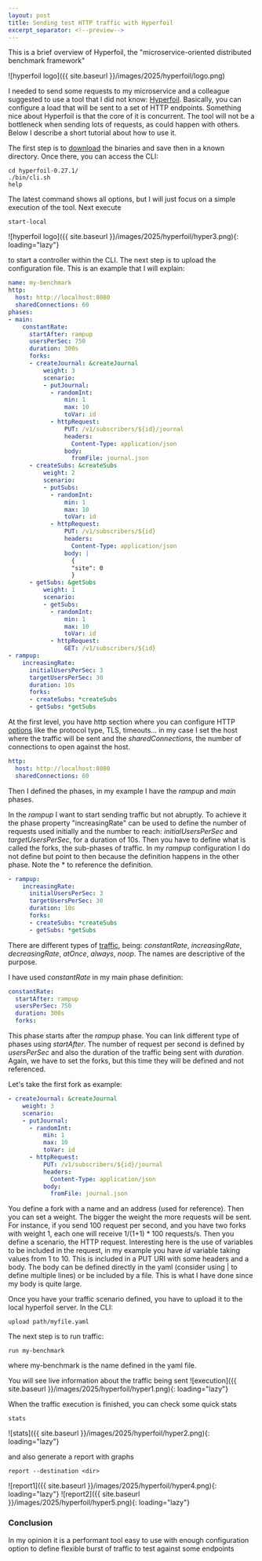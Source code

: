 ```yaml
---
layout: post
title: Sending test HTTP traffic with Hyperfoil
excerpt_separator: <!--preview-->
---
```

This is a brief overview of Hyperfoil, the "microservice-oriented distributed benchmark framework"
<!--preview-->

![hyperfoil logo]({{ site.baseurl }}/images/2025/hyperfoil/logo.png)

I needed to send some requests to my microservice and a colleague suggested to use a tool that I did not know: [Hyperfoil](https://hyperfoil.io/). Basically, you can configure a load that will be sent to a set of HTTP endpoints. Something nice about Hyperfoil is that
the core of it is concurrent. The tool will not be a bottleneck when sending lots of requests, as could happen with others. Below I describe a short tutorial about how to use it.

The first step is to [download](https://github.com/Hyperfoil/Hyperfoil/releases) the binaries and save then in a known directory. Once there, you can access the CLI:
```
cd hyperfoil-0.27.1/
./bin/cli.sh
help
```
The latest command shows all options, but I will just focus on a simple execution of the tool. Next execute
```
start-local
```
![hyperfoil logo]({{ site.baseurl }}/images/2025/hyperfoil/hyper3.png){: loading="lazy"}

to start a controller within the CLI. The next step is to upload the configuration file. This is an example that I will explain:

```yaml
name: my-benchmark
http:
  host: http://localhost:8080
  sharedConnections: 60
phases:
- main:
    constantRate:
      startAfter: rampup
      usersPerSec: 750
      duration: 300s
      forks:
      - createJournal: &createJournal
          weight: 3
          scenario:
          - putJournal:
            - randomInt:
                min: 1
                max: 10
                toVar: id
            - httpRequest:
                PUT: /v1/subscribers/${id}/journal
                headers:
                  Content-Type: application/json
                body:
                  fromFile: journal.json
      - createSubs: &createSubs
          weight: 2
          scenario:
          - putSubs:
            - randomInt:
                min: 1
                max: 10
                toVar: id
            - httpRequest:
                PUT: /v1/subscribers/${id}
                headers:
                  Content-Type: application/json
                body: |
                  {
                  "site": 0
                  }
      - getSubs: &getSubs
          weight: 1
          scenario:
          - getSubs:
            - randomInt:
                min: 1
                max: 10
                toVar: id
            - httpRequest:
                GET: /v1/subscribers/${id}
- rampup:
    increasingRate:
      initialUsersPerSec: 3
      targetUsersPerSec: 30
      duration: 10s
      forks:
      - createSubs: *createSubs
      - getSubs: *getSubs
```

At the first level, you have http section where you can configure HTTP [options](https://hyperfoil.io/docs/user-guide/benchmark/http/) like the protocol type, TLS, timeouts... in my case I set the host where the traffic will be sent
and the *sharedConnections*, the number of connections to open against the host.
```yaml
http:
  host: http://localhost:8080
  sharedConnections: 60
```
Then I defined the phases, in my example I have the *rampup* and *main* phases.

In the *rampup* I want to start sending traffic but not abruptly. To achieve it the phase property "increasingRate" can be used to define the number of requests used initially and the number to reach: *initialUsersPerSec* and *targetUsersPerSec*, for a duration of 10s. Then you have to define what is called the forks, the sub-phases of traffic. In my *rampup* configuration I do not define but point to then because the definition happens in the other phase. Note the * to reference the definition.
```yaml
- rampup:
    increasingRate:
      initialUsersPerSec: 3
      targetUsersPerSec: 30
      duration: 10s
      forks:
      - createSubs: *createSubs
      - getSubs: *getSubs
```

There are different types of [traffic](https://hyperfoil.io/docs/user-guide/benchmark/phases/), being: *constantRate*, *increasingRate*,
*decreasingRate*, *atOnce*, *always*, *noop*. The names are descriptive of the purpose.

I have used *constantRate* in my main phase definition:
```yaml
constantRate:
  startAfter: rampup
  usersPerSec: 750
  duration: 300s
  forks:
```
This phase starts after the *rampup* phase. You can link different type of phases using *startAfter*. The number of request per second is defined by *usersPerSec* and also the duration of the traffic being sent with *duration*. Again, we have to set the forks, but this time they will be defined and not referenced.

Let's take the first fork as example:
```yaml
- createJournal: &createJournal
    weight: 3
    scenario:
    - putJournal:
      - randomInt:
          min: 1
          max: 10
          toVar: id
      - httpRequest:
          PUT: /v1/subscribers/${id}/journal
          headers:
            Content-Type: application/json
          body:
            fromFile: journal.json
```
You define a fork with a name and an address (used for reference). Then you can set a weight. The bigger the weight the more requests will be sent. For instance, if
you send 100 request per second, and you have two forks with weight 1, each one will receive 1/(1+1) * 100 requests/s. Then you define a scenario, the HTTP request. Interesting here is the use of variables to be included in the request, in my example you have *id* variable taking values from 1 to 10. This is included in a PUT URI with some headers and a body. The body can be defined directly in the yaml (consider using | to define multiple lines) or be included by a file. This is what I have done since my body is quite large.

Once you have your traffic scenario defined, you have to upload it to the local hyperfoil server. In the CLI:
```
upload path/myfile.yaml
```

The next step is to run traffic:
```
run my-benchmark
```
where my-benchmark is the name defined in the yaml file.

You will see live information about the traffic being sent
![execution]({{ site.baseurl }}/images/2025/hyperfoil/hyper1.png){: loading="lazy"}

When the traffic execution is finished, you can check some quick stats
```
stats
```
![stats]({{ site.baseurl }}/images/2025/hyperfoil/hyper2.png){: loading="lazy"}

and also generate a report with graphs
```
report --destination <dir>
```
![report1]({{ site.baseurl }}/images/2025/hyperfoil/hyper4.png){: loading="lazy"}
![report2]({{ site.baseurl }}/images/2025/hyperfoil/hyper5.png){: loading="lazy"}

### Conclusion
In my opinion it is a performant tool easy to use with enough configuration option to define flexible burst of traffic to test against some endpoints
